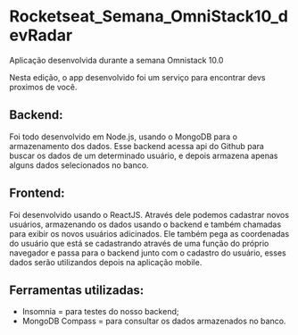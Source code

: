 # Rocketseat_Semana_OmniStack10_devRadar
Aplicação desenvolvida durante a semana Omnistack 10.0

Nesta edição, o app desenvolvido foi um serviço para encontrar devs proximos de você. 

## Backend:
Foi todo desenvolvido em Node.js, usando o MongoDB para o armazenamento dos dados. 
Esse backend acessa api do Github para buscar os dados de um determinado usuário, e depois armazena apenas alguns dados selecionados no banco. 

## Frontend:
Foi desenvolvido usando o ReactJS. Através dele podemos cadastrar novos usuários, armazenando os dados usando o backend e também chamadas para exibir os novos usuários adicinados. Ele também pega as coordenadas do usuário que está se cadastrando através de uma função do próprio navegador e passa para o backend junto com o cadastro do usuário, esses dados serão utilizandos depois na aplicação mobile. 

## Ferramentas utilizadas:
- Insomnia = para testes do nosso backend;
- MongoDB Compass = para consultar os dados armazenados no banco. 
